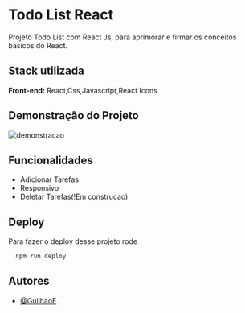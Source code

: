 
# Todo List React 

Projeto Todo List com React Js, para aprimorar e firmar os conceitos basicos do React.

## Stack utilizada

**Front-end:** React,Css,Javascript,React Icons
## Demonstração do Projeto
![demonstracao](https://user-images.githubusercontent.com/67026555/163866538-7e95a063-6d30-426d-aca8-f666677166f6.png)
## Funcionalidades

- Adicionar Tarefas
- Responsivo
- Deletar Tarefas(!Em construcao)

## Deploy

Para fazer o deploy desse projeto rode

```bash
  npm run deploy
```

## Autores

- [@GuilhaoF](https://github.com/GuilhaoF)



